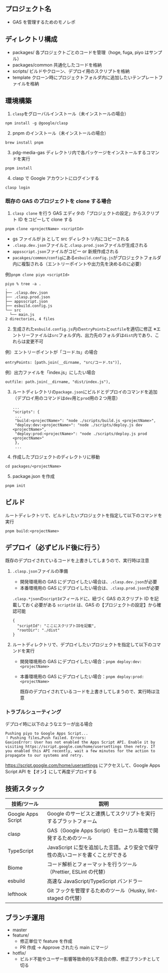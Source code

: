 ## プロジェクト名

- GAS を管理するためのモノレポ

## ディレクトリ構成

- packages/ 各プロジェクトごとのコードを管理（hoge, fuga, piyo はサンプル）
- packages/common 共通化したコードを格納
- scripts/ ビルドやクローン、デプロイ用のスクリプトを格納
- template クローン時にプロジェクトフォルダ内に追加したいテンプレートファイルを格納

## 環境構築

1. `clasp`をグローバルインストール（未インストールの場合）

```
npm install -g @google/clasp
```

2. pnpm のインストール（未インストールの場合）

```
brew install pnpm
```

3. pdg-media-gas ディレクトリ内で各パッケージをインストールするコマンドを実行

```
pnpm install
```

4. clasp で Google アカウントにログインする

```
clasp login
```

### 既存の GAS のプロジェクトを clone する場合

1. `clasp clone` を行う
   GAS エディタの「プロジェクトの設定」からスクリプト ID をコピーして clone する

```
pnpm clone <projectName> <scriptId>
```

- gs ファイルが js として src ディレクトリ内にコピーされる
- `.clasp.dev.json`ファイルと`.clasp.prod.json`ファイルが生成される
- `appsscript.json`ファイルがコピー or 新規作成される
- `pacakges/common/config`にある`esbuild.config.js`がプロジェクトフォルダ内に複製される（エントリーポイントや出力先を決めるのに必要）

例)`pnpm clone piyo <scriptId>`

```
piyo % tree -a .
.
├── .clasp.dev.json
├── .clasp.prod.json
├── appsscript.json
├── esbuild.config.js
└── src
  └── main.js
2 directories, 4 files
```

2. 生成された`esbuild.config.js`内の`entryPoints`と`outfile`を適切に修正
   ※エントリーファイルは`src`フォルダ内、出力先のフォルダは`dist`内であり、これらは変更不可

例）エントリーポイントが「コード.ts」の場合

```
entryPoints: [path.join(__dirname, "src/コード.ts")],
```

例）出力ファイルを「index.js」にしたい場合

```
outfile: path.join(__dirname, "dist/index.js"),
```

3. ルートディレクトリの`package.json`にビルドとデプロイのコマンドを追加（デプロイ用のコマンドは`dev`用と`prod`用の２つ用意）

   ```
   ...
   "scripts": {
    ...
    "build:<projectName>": "node ./scripts/build.js <projectName>",
    "deploy:dev:<projectName>": "node ./scripts/deploy.js dev <projectName>",
    "deploy:prod:<projectName>": "node ./scripts/deploy.js prod <projectName>"
    },
    ...
   ```

4. 作成したプロジェクトのディレクトリに移動

```
cd packages/<projectName>
```

5. package.json を作成

```
pnpm init
```

## ビルド

ルートディレクトリで、ビルドしたいプロジェクトを指定して以下のコマンドを実行

```
pnpm build:<projectName>
```

## デプロイ（必ずビルド後に行う）

既存のデプロイされているコードを上書きしてしまうので、実行時は注意

1. `.clasp.json`ファイルの準備

   - 開発環境用の GAS にデプロイしたい場合は、`.clasp.dev.json`が必要
   - 本番環境用の GAS にデプロイしたい場合は、`.clasp.prod.json`が必要

   `.clasp.*json`の`scriptId`フィールドに、紐づく GAS のスクリプト ID を記載しておく必要がある
   `scriptId` は、GAS の【プロジェクトの設定】から確認可能

   ```
   {
     "scriptId": "ここにスクリプトIDを記載",
     "rootDir": "./dist"
   }
   ```

2. ルートディレクトリで、デプロイしたいプロジェクトを指定して以下のコマンドを実行

   - 開発環境用の GAS にデプロイしたい場合：`pnpm deploy:dev:<projectName>`
   - 本番環境用の GAS にデプロイしたい場合：`pnpm deploy:prod:<projectName>`

     既存のデプロイされているコードを上書きしてしまうので、実行時は注意

### トラブルシューティング

デプロイ時に以下のようなエラーが出る場合

```
Pushing piyo to Google Apps Script...
⠸ Pushing files…Push failed. Errors:
GaxiosError: User has not enabled the Apps Script API. Enable it by visiting https://script.google.com/home/usersettings then retry. If you enabled this API recently, wait a few minutes for the action to propagate to our systems and retry.
```

https://script.google.com/home/usersettings にアクセスして、Google Apps Script API を【オン】にして再度デプロイする

## 技術スタック

| 技術/ツール        | 説明                                                                          |
| ------------------ | ----------------------------------------------------------------------------- |
| Google Apps Script | Google のサービスと連携してスクリプトを実行するプラットフォーム               |
| clasp              | GAS（Google Apps Script）をローカル環境で開発するためのツール                 |
| TypeScript         | JavaScript に型を追加した言語。より安全で保守性の高いコードを書くことができる |
| Biome              | コード解析とフォーマットを行うツール（Prettier, ESLint の代替）               |
| esbuild            | 高速な JavaScript/TypeScript バンドラー                                       |
| lefthook           | Git フックを管理するためのツール（Husky, lint-staged の代替）                 |

## ブランチ運用

- master
- feature/
  - 修正単位で feature を作成
  - PR 作成 → Approve されたら main にマージ
- hotfix/
  - ビルド不能やユーザー影響等致命的な不具合の際、修正ブランチとして切る
